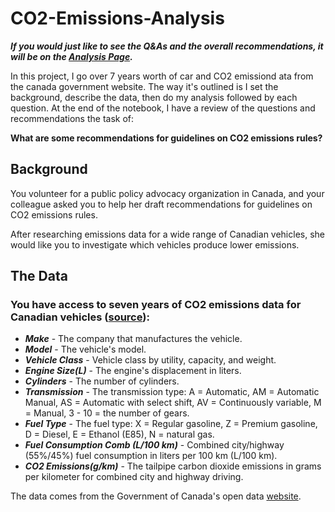 # CO2-Emissions-Analysis

***If you would just like to see the Q&As and the overall recommendations, it will be on the [Analysis Page](https://github.com/darionruiz/CO2-Emissions-Analysis/blob/personal_projects/Analysis.md).***

In this project, I go over 7 years worth of car and CO2 emissiond ata from the canada government website. The way it's outlined is I set the background, describe the data, then do my analysis followed by each question. At the end of the notebook, I have a review of the questions and recommendations the task of:

**What are some recommendations for guidelines on CO2 emissions rules?**

## Background
You volunteer for a public policy advocacy organization in Canada, and your colleague asked you to help her draft recommendations for guidelines on CO2 emissions rules. 

After researching emissions data for a wide range of Canadian vehicles, she would like you to investigate which vehicles produce lower emissions.

## The Data

### You have access to seven years of CO2 emissions data for Canadian vehicles ([source](https://open.canada.ca/data/en/dataset/98f1a129-f628-4ce4-b24d-6f16bf24dd64#wb-auto-6)):

- ***Make*** - The company that manufactures the vehicle.
- ***Model*** - The vehicle's model.
- ***Vehicle Class*** - Vehicle class by utility, capacity, and weight.
- ***Engine Size(L)*** - The engine's displacement in liters.
- ***Cylinders*** - The number of cylinders.
- ***Transmission*** - The transmission type: A = Automatic, AM = Automatic Manual, AS = Automatic with select shift, AV = Continuously variable, M = Manual, 3 - 10 = the number of gears.
- ***Fuel Type*** - The fuel type: X = Regular gasoline, Z = Premium gasoline, D = Diesel, E = Ethanol (E85), N = natural gas.
- ***Fuel Consumption Comb (L/100 km)*** - Combined city/highway (55%/45%) fuel consumption in liters per 100 km (L/100 km).
- ***CO2 Emissions(g/km)*** - The tailpipe carbon dioxide emissions in grams per kilometer for combined city and highway driving. 

The data comes from the Government of Canada's open data [website](https://open.canada.ca/en).
